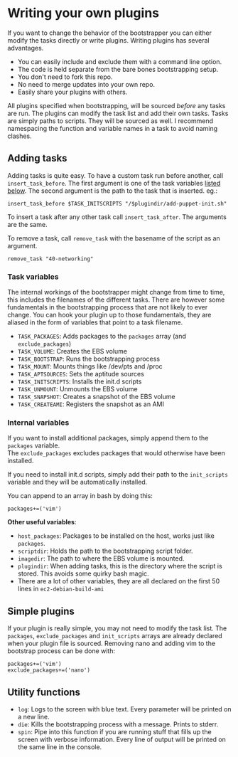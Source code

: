 # Writing your own plugins #

If you want to change the behavior of the bootstrapper you can either modify the tasks directly or write plugins. Writing plugins has several advantages.

* You can easily include and exclude them with a command line option.
* The code is held separate from the bare bones bootstrapping setup.
* You don't need to fork this repo.
* No need to merge updates into your own repo.
* Easily share your plugins with others.

All plugins specified when bootstrapping, will be sourced *before* any tasks are run. The plugins can modify the task list and add their own tasks.
Tasks are simply paths to scripts. They will be sourced as well.
I recommend namespacing the function and variable names in a task to avoid naming clashes.

## Adding tasks ##

Adding tasks is quite easy. To have a custom task run before another, call `insert_task_before`. The first argument is one of the task variables [listed below](#task-variables). The second argument is the path to the task that is inserted.
eg.:
```
insert_task_before $TASK_INITSCRIPTS "/$plugindir/add-puppet-init.sh"
```

To insert a task after any other task call `insert_task_after`. The arguments are the same.

To remove a task, call `remove_task` with the basename of the script as an argument.
```
remove_task "40-networking"
```

### Task variables ###

The internal workings of the bootstrapper might change from time to time, this includes the filenames of the different tasks. There are however some fundamentals in the bootstrapping process that are not likely to ever change. You can hook your plugin up to those fundamentals, they are aliased in the form of variables that point to a task filename.

* `TASK_PACKAGES`: Adds packages to the `packages` array (and `exclude_packages`)
* `TASK_VOLUME`: Creates the EBS volume
* `TASK_BOOTSTRAP`: Runs the bootstrapping process
* `TASK_MOUNT`: Mounts things like /dev/pts and /proc
* `TASK_APTSOURCES`: Sets the aptitude sources
* `TASK_INITSCRIPTS`: Installs the init.d scripts
* `TASK_UNMOUNT`: Unmounts the EBS volume
* `TASK_SNAPSHOT`: Creates a snapshot of the EBS volume
* `TASK_CREATEAMI`: Registers the snapshot as an AMI

### Internal variables ###

If you want to install additional packages, simply append them to the `packages` variable.  
The `exclude_packages` excludes packages that would otherwise have been installed.

If you need to install init.d scripts, simply add their path to the `init_scripts` variable and they will be automatically installed.

You can append to an array in bash by doing this:
```
packages+=('vim')
```

__Other useful variables__:

* `host_packages`: Packages to be installed on the host, works just like `packages`.
* `scriptdir`: Holds the path to the bootstrapping script folder.
* `imagedir`: The path to where the EBS volume is mounted.
* `plugindir`: When adding tasks, this is the directory where the script is stored. This avoids some quirky bash magic.
* There are a lot of other variables, they are all declared on the first 50 lines in `ec2-debian-build-ami`

## Simple plugins ##
If your plugin is really simple, you may not need to modify the task list. The `packages`, `exclude_packages` and `init_scripts` arrays are already declared when your plugin file is sourced. Removing nano and adding vim to the bootstrap process can be done with:
```
packages+=('vim')
exclude_packages+=('nano')
```

## Utility functions ##
* `log`: Logs to the screen with blue text. Every parameter will be printed on a new line.
* `die`: Kills the bootstrapping process with a message. Prints to stderr.
* `spin`: Pipe into this function if you are running stuff that fills up the screen with verbose information. Every line of output will be printed on the same line in the console.
